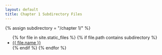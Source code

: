 ```yaml
---
layout: default
title: Chapter 1 Subdirectory Files
---
```

{% assign subdirectory = "/chapter 1/" %}
<ul>
{% for file in site.static_files %}
  {% if file.path contains subdirectory %}
    <li><a href="{{ file.path }}">{{ file.name }}</a></li>
  {% endif %}
{% endfor %}
</ul>